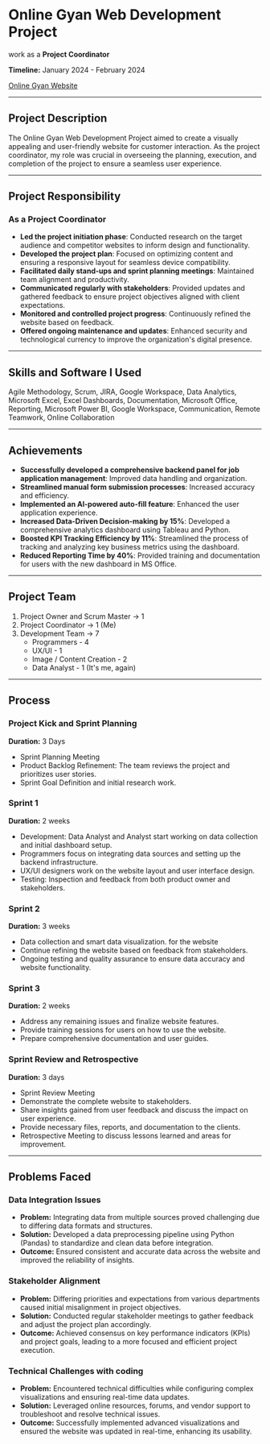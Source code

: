 # Online Gyan Web Development Project
work as a **Project Coordinator**

**Timeline:** January 2024 - February 2024

[Online Gyan Website](https://onlinegyan.net/)

------------------------------------------------------------------------------------------------------------------------------------------------------------------------

## Project Description
The Online Gyan Web Development Project aimed to create a visually appealing and user-friendly website for customer interaction. As the project coordinator, my role was crucial in overseeing the planning, execution, and completion of the project to ensure a seamless user experience.

------------------------------------------------------------------------------------------------------------------------------------------------------------------------

## Project Responsibility

### As a Project Coordinator
- **Led the project initiation phase**: Conducted research on the target audience and competitor websites to inform design and functionality.
- **Developed the project plan**: Focused on optimizing content and ensuring a responsive layout for seamless device compatibility.
- **Facilitated daily stand-ups and sprint planning meetings**: Maintained team alignment and productivity.
- **Communicated regularly with stakeholders**: Provided updates and gathered feedback to ensure project objectives aligned with client expectations.
- **Monitored and controlled project progress**: Continuously refined the website based on feedback.
- **Offered ongoing maintenance and updates**: Enhanced security and technological currency to improve the organization's digital presence.

------------------------------------------------------------------------------------------------------------------------------------------------------------------------

## Skills and Software I Used
Agile Methodology, Scrum, JIRA, Google Workspace, Data Analytics, Microsoft Excel, Excel Dashboards, Documentation, Microsoft Office, Reporting, Microsoft Power BI, Google Workspace, Communication, Remote Teamwork, Online Collaboration

-----------------------------------------------------------------------------------------------------------------------------------------------------------------------

## Achievements
- **Successfully developed a comprehensive backend panel for job application management**: Improved data handling and organization.
- **Streamlined manual form submission processes**: Increased accuracy and efficiency.
- **Implemented an AI-powered auto-fill feature**: Enhanced the user application experience.
- **Increased Data-Driven Decision-making by 15%**: Developed a comprehensive analytics dashboard using Tableau and Python.
- **Boosted KPI Tracking Efficiency by 11%**: Streamlined the process of tracking and analyzing key business metrics using the dashboard.
- **Reduced Reporting Time by 40%**: Provided training and documentation for users with the new dashboard in MS Office.

-----------------------------------------------------------------------------------------------------------------------------------------------------------------------
## Project Team
1. Project Owner and Scrum Master -> 1
2. Project Coordinator -> 1 (Me)
3. Development Team -> 7
   - Programmers - 4
   - UX/UI - 1
   - Image / Content Creation - 2 
   - Data Analyst - 1 (It's me, again)

-----------------------------------------------------------------------------------------------------------------------------------------------------------------------

## Process

### Project Kick and Sprint Planning
**Duration:** 3 Days
- Sprint Planning Meeting
- Product Backlog Refinement: The team reviews the project and prioritizes user stories.
- Sprint Goal Definition and initial research work.

### Sprint 1
**Duration:** 2 weeks
- Development: Data Analyst and Analyst start working on data collection and initial dashboard setup.
- Programmers focus on integrating data sources and setting up the backend infrastructure.
- UX/UI designers work on the website layout and user interface design.
- Testing: Inspection and feedback from both product owner and stakeholders.

### Sprint 2
**Duration:** 3 weeks
- Data collection and smart data visualization. for the website
- Continue refining the website based on feedback from stakeholders.
- Ongoing testing and quality assurance to ensure data accuracy and website functionality.

### Sprint 3
**Duration:** 2 weeks
- Address any remaining issues and finalize website features.
- Provide training sessions for users on how to use the website.
- Prepare comprehensive documentation and user guides.

### Sprint Review and Retrospective
**Duration:** 3 days
- Sprint Review Meeting
- Demonstrate the complete website to stakeholders.
- Share insights gained from user feedback and discuss the impact on user experience.
- Provide necessary files, reports, and documentation to the clients.
- Retrospective Meeting to discuss lessons learned and areas for improvement.

-----------------------------------------------------------------------------------------------------------------------------------------------------------------------

## Problems Faced

### Data Integration Issues
- **Problem:** Integrating data from multiple sources proved challenging due to differing data formats and structures.
- **Solution:** Developed a data preprocessing pipeline using Python (Pandas) to standardize and clean data before integration.
- **Outcome:** Ensured consistent and accurate data across the website and improved the reliability of insights.

### Stakeholder Alignment
- **Problem:** Differing priorities and expectations from various departments caused initial misalignment in project objectives.
- **Solution:** Conducted regular stakeholder meetings to gather feedback and adjust the project plan accordingly.
- **Outcome:** Achieved consensus on key performance indicators (KPIs) and project goals, leading to a more focused and efficient project execution.

### Technical Challenges with coding
- **Problem:** Encountered technical difficulties while configuring complex visualizations and ensuring real-time data updates.
- **Solution:** Leveraged online resources, forums, and vendor support to troubleshoot and resolve technical issues.
- **Outcome:** Successfully implemented advanced visualizations and ensured the website was updated in real-time, enhancing its usability.
